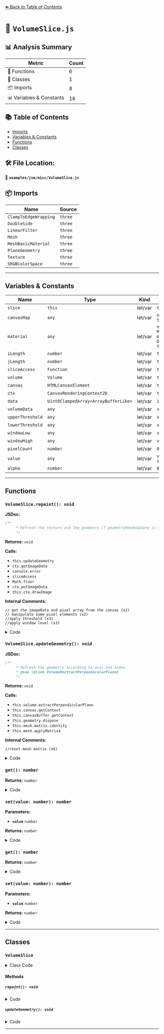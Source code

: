 [⬅️ Back to Table of Contents](../../../index.md)

# 📄 `VolumeSlice.js`

## 📊 Analysis Summary

| Metric | Count |
|--------|-------|
| 🔧 Functions | 6 |
| 🧱 Classes | 1 |
| 📦 Imports | 8 |
| 📊 Variables & Constants | 18 |

## 📚 Table of Contents

- [Imports](#imports)
- [Variables & Constants](#variables-constants)
- [Functions](#functions)
- [Classes](#classes)

## 🛠️ File Location:
📂 **`examples/jsm/misc/VolumeSlice.js`**

## 📦 Imports

| Name | Source |
|------|--------|
| `ClampToEdgeWrapping` | `three` |
| `DoubleSide` | `three` |
| `LinearFilter` | `three` |
| `Mesh` | `three` |
| `MeshBasicMaterial` | `three` |
| `PlaneGeometry` | `three` |
| `Texture` | `three` |
| `SRGBColorSpace` | `three` |


---

## Variables & Constants

| Name | Type | Kind | Value | Exported |
|------|------|------|-------|----------|
| `slice` | `this` | let/var | `this` | ✗ |
| `canvasMap` | `any` | let/var | `new Texture( this.canvas )` | ✗ |
| `material` | `any` | let/var | `new MeshBasicMaterial( { map: canvasMap, side: DoubleSide, transparent: true } )` | ✗ |
| `iLength` | `number` | let/var | `this.iLength` | ✗ |
| `jLength` | `number` | let/var | `this.jLength` | ✗ |
| `sliceAccess` | `Function` | let/var | `this.sliceAccess` | ✗ |
| `volume` | `Volume` | let/var | `this.volume` | ✗ |
| `canvas` | `HTMLCanvasElement` | let/var | `this.canvasBuffer` | ✗ |
| `ctx` | `CanvasRenderingContext2D` | let/var | `this.ctxBuffer` | ✗ |
| `data` | `Uint8ClampedArray<ArrayBufferLike>` | let/var | `imgData.data` | ✗ |
| `volumeData` | `any` | let/var | `volume.data` | ✗ |
| `upperThreshold` | `any` | let/var | `volume.upperThreshold` | ✗ |
| `lowerThreshold` | `any` | let/var | `volume.lowerThreshold` | ✗ |
| `windowLow` | `any` | let/var | `volume.windowLow` | ✗ |
| `windowHigh` | `any` | let/var | `volume.windowHigh` | ✗ |
| `pixelCount` | `number` | let/var | `0` | ✗ |
| `value` | `any` | let/var | `volumeData[ sliceAccess( i, j ) ]` | ✗ |
| `alpha` | `number` | let/var | `0xff` | ✗ |


---

## Functions

### `VolumeSlice.repaint(): void`

**JSDoc:**
```typescript
/**
	 * Refresh the texture and the geometry if geometryNeedsUpdate is set to `true`.
	 */
```

**Returns:** `void`

**Calls:**

- `this.updateGeometry`
- `ctx.getImageData`
- `console.error`
- `sliceAccess`
- `Math.floor`
- `ctx.putImageData`
- `this.ctx.drawImage`

**Internal Comments:**
```
// get the imageData and pixel array from the canvas (x2)
// manipulate some pixel elements (x2)
//apply threshold (x3)
//apply window level (x3)
```

<details><summary>Code</summary>

```typescript
repaint() {

		if ( this.geometryNeedsUpdate ) {

			this.updateGeometry();

		}

		const iLength = this.iLength,
			jLength = this.jLength,
			sliceAccess = this.sliceAccess,
			volume = this.volume,
			canvas = this.canvasBuffer,
			ctx = this.ctxBuffer;


		// get the imageData and pixel array from the canvas
		const imgData = ctx.getImageData( 0, 0, iLength, jLength );
		const data = imgData.data;
		const volumeData = volume.data;
		const upperThreshold = volume.upperThreshold;
		const lowerThreshold = volume.lowerThreshold;
		const windowLow = volume.windowLow;
		const windowHigh = volume.windowHigh;

		// manipulate some pixel elements
		let pixelCount = 0;

		if ( volume.dataType === 'label' ) {

			console.error( 'THREE.VolumeSlice.repaint: label are not supported yet' );

			// This part is currently useless but will be used when colortables will be handled

			// for ( let j = 0; j < jLength; j ++ ) {

			// 	for ( let i = 0; i < iLength; i ++ ) {

			// 		let label = volumeData[ sliceAccess( i, j ) ];
			// 		label = label >= this.colorMap.length ? ( label % this.colorMap.length ) + 1 : label;
			// 		const color = this.colorMap[ label ];
			// 		data[ 4 * pixelCount ] = ( color >> 24 ) & 0xff;
			// 		data[ 4 * pixelCount + 1 ] = ( color >> 16 ) & 0xff;
			// 		data[ 4 * pixelCount + 2 ] = ( color >> 8 ) & 0xff;
			// 		data[ 4 * pixelCount + 3 ] = color & 0xff;
			// 		pixelCount ++;

			// 	}

			// }

		} else {

			for ( let j = 0; j < jLength; j ++ ) {

				for ( let i = 0; i < iLength; i ++ ) {

					let value = volumeData[ sliceAccess( i, j ) ];
					let alpha = 0xff;
					//apply threshold
					alpha = upperThreshold >= value ? ( lowerThreshold <= value ? alpha : 0 ) : 0;
					//apply window level
					value = Math.floor( 255 * ( value - windowLow ) / ( windowHigh - windowLow ) );
					value = value > 255 ? 255 : ( value < 0 ? 0 : value | 0 );

					data[ 4 * pixelCount ] = value;
					data[ 4 * pixelCount + 1 ] = value;
					data[ 4 * pixelCount + 2 ] = value;
					data[ 4 * pixelCount + 3 ] = alpha;
					pixelCount ++;

				}

			}

		}

		ctx.putImageData( imgData, 0, 0 );
		this.ctx.drawImage( canvas, 0, 0, iLength, jLength, 0, 0, this.canvas.width, this.canvas.height );


		this.mesh.material.map.needsUpdate = true;

	}
```
</details>

### `VolumeSlice.updateGeometry(): void`

**JSDoc:**
```typescript
/**
	 * Refresh the geometry according to axis and index.
	 * @see {@link Volume#extractPerpendicularPlane}
	 */
```

**Returns:** `void`

**Calls:**

- `this.volume.extractPerpendicularPlane`
- `this.canvas.getContext`
- `this.canvasBuffer.getContext`
- `this.geometry.dispose`
- `this.mesh.matrix.identity`
- `this.mesh.applyMatrix4`

**Internal Comments:**
```
//reset mesh matrix (x6)
```

<details><summary>Code</summary>

```typescript
updateGeometry() {

		const extracted = this.volume.extractPerpendicularPlane( this.axis, this.index );
		this.sliceAccess = extracted.sliceAccess;
		this.jLength = extracted.jLength;
		this.iLength = extracted.iLength;
		this.matrix = extracted.matrix;

		this.canvas.width = extracted.planeWidth;
		this.canvas.height = extracted.planeHeight;
		this.canvasBuffer.width = this.iLength;
		this.canvasBuffer.height = this.jLength;
		this.ctx = this.canvas.getContext( '2d' );
		this.ctxBuffer = this.canvasBuffer.getContext( '2d' );

		if ( this.geometry ) this.geometry.dispose(); // dispose existing geometry

		this.geometry = new PlaneGeometry( extracted.planeWidth, extracted.planeHeight );

		if ( this.mesh ) {

			this.mesh.geometry = this.geometry;
			//reset mesh matrix
			this.mesh.matrix.identity();
			this.mesh.applyMatrix4( this.matrix );

		}

		this.geometryNeedsUpdate = false;

	}
```
</details>

### `get(): number`

**Returns:** `number`

<details><summary>Code</summary>

```typescript
function () {

				return index;

			}
```
</details>

### `set(value: number): number`

**Parameters:**

- **`value`** `number`

**Returns:** `number`

<details><summary>Code</summary>

```typescript
function ( value ) {

				index = value;
				slice.geometryNeedsUpdate = true;
				return index;

			}
```
</details>

### `get(): number`

**Returns:** `number`

<details><summary>Code</summary>

```typescript
function () {

				return index;

			}
```
</details>

### `set(value: number): number`

**Parameters:**

- **`value`** `number`

**Returns:** `number`

<details><summary>Code</summary>

```typescript
function ( value ) {

				index = value;
				slice.geometryNeedsUpdate = true;
				return index;

			}
```
</details>


---

## Classes

### `VolumeSlice`

<details><summary>Class Code</summary>

```ts
class VolumeSlice {

	/**
	 * Constructs a new volume slice.
	 *
 	 * @param {Volume} volume - The associated volume.
 	 * @param {number} [index=0] - The index of the slice.
 	 * @param {('x'|'y'|'z')} [axis='z'] - For now only 'x', 'y' or 'z' but later it will change to a normal vector.
	 */
	constructor( volume, index = 0, axis = 'z' ) {

		const slice = this;

		/**
		 * The associated volume.
		 *
		 * @type {Volume}
		 */
		this.volume = volume;

		Object.defineProperty( this, 'index', {
			get: function () {

				return index;

			},
			/**
			 * The index of the slice, if changed, will automatically call updateGeometry at the next repaint.
			 *
			 * @name VolumeSlice#index
			 * @type {number}
			 * @default 0
			 * @param {number} value
			 * @return {number}
			 */
			set: function ( value ) {

				index = value;
				slice.geometryNeedsUpdate = true;
				return index;

			}
		} );

		/**
		 * The normal axis.
		 *
		 * @type {('x'|'y'|'z')}
		 */
		this.axis = axis;

		/**
		 * The final canvas used for the texture.
		 *
		 * @type {HTMLCanvasElement}
		 */
		this.canvas = document.createElement( 'canvas' );

		/**
		 * The rendering context of the canvas.
		 *
		 * @type {CanvasRenderingContext2D}
		 */
		this.ctx;

		/**
		 * The intermediary canvas used to paint the data.
		 *
		 * @type {HTMLCanvasElement}
		 */
		this.canvasBuffer = document.createElement( 'canvas' );

		/**
		 * The rendering context of the canvas buffer,
		 *
		 * @type {CanvasRenderingContext2D}
		 */
		this.ctxBuffer;

		this.updateGeometry();


		const canvasMap = new Texture( this.canvas );
		canvasMap.minFilter = LinearFilter;
		canvasMap.generateMipmaps = false;
		canvasMap.wrapS = canvasMap.wrapT = ClampToEdgeWrapping;
		canvasMap.colorSpace = SRGBColorSpace;
		const material = new MeshBasicMaterial( { map: canvasMap, side: DoubleSide, transparent: true } );

		/**
		 * The mesh ready to get used in the scene.
		 *
		 * @type {Mesh}
		 */
		this.mesh = new Mesh( this.geometry, material );
		this.mesh.matrixAutoUpdate = false;

		/**
		 * If set to `true`, `updateGeometry()` will be triggered at the next repaint.
		 *
		 * @type {boolean}
		 * @default true
		 */
		this.geometryNeedsUpdate = true;
		this.repaint();

		/**
		 * Width of slice in the original coordinate system, corresponds to the width of the buffer canvas.
		 *
		 * @type {number}
		 * @default 0
		 */
		this.iLength = 0;

		/**
		 * Height of slice in the original coordinate system, corresponds to the height of the buffer canvas.
		 *
		 * @type {number}
		 * @default 0
		 */
		this.jLength = 0;

		/**
		 * Function that allow the slice to access right data.
		 *
		 * @type {?Function}
		 * @see {@link Volume#extractPerpendicularPlane}
		 */
		this.sliceAccess = null;

	}

	/**
	 * Refresh the texture and the geometry if geometryNeedsUpdate is set to `true`.
	 */
	repaint() {

		if ( this.geometryNeedsUpdate ) {

			this.updateGeometry();

		}

		const iLength = this.iLength,
			jLength = this.jLength,
			sliceAccess = this.sliceAccess,
			volume = this.volume,
			canvas = this.canvasBuffer,
			ctx = this.ctxBuffer;


		// get the imageData and pixel array from the canvas
		const imgData = ctx.getImageData( 0, 0, iLength, jLength );
		const data = imgData.data;
		const volumeData = volume.data;
		const upperThreshold = volume.upperThreshold;
		const lowerThreshold = volume.lowerThreshold;
		const windowLow = volume.windowLow;
		const windowHigh = volume.windowHigh;

		// manipulate some pixel elements
		let pixelCount = 0;

		if ( volume.dataType === 'label' ) {

			console.error( 'THREE.VolumeSlice.repaint: label are not supported yet' );

			// This part is currently useless but will be used when colortables will be handled

			// for ( let j = 0; j < jLength; j ++ ) {

			// 	for ( let i = 0; i < iLength; i ++ ) {

			// 		let label = volumeData[ sliceAccess( i, j ) ];
			// 		label = label >= this.colorMap.length ? ( label % this.colorMap.length ) + 1 : label;
			// 		const color = this.colorMap[ label ];
			// 		data[ 4 * pixelCount ] = ( color >> 24 ) & 0xff;
			// 		data[ 4 * pixelCount + 1 ] = ( color >> 16 ) & 0xff;
			// 		data[ 4 * pixelCount + 2 ] = ( color >> 8 ) & 0xff;
			// 		data[ 4 * pixelCount + 3 ] = color & 0xff;
			// 		pixelCount ++;

			// 	}

			// }

		} else {

			for ( let j = 0; j < jLength; j ++ ) {

				for ( let i = 0; i < iLength; i ++ ) {

					let value = volumeData[ sliceAccess( i, j ) ];
					let alpha = 0xff;
					//apply threshold
					alpha = upperThreshold >= value ? ( lowerThreshold <= value ? alpha : 0 ) : 0;
					//apply window level
					value = Math.floor( 255 * ( value - windowLow ) / ( windowHigh - windowLow ) );
					value = value > 255 ? 255 : ( value < 0 ? 0 : value | 0 );

					data[ 4 * pixelCount ] = value;
					data[ 4 * pixelCount + 1 ] = value;
					data[ 4 * pixelCount + 2 ] = value;
					data[ 4 * pixelCount + 3 ] = alpha;
					pixelCount ++;

				}

			}

		}

		ctx.putImageData( imgData, 0, 0 );
		this.ctx.drawImage( canvas, 0, 0, iLength, jLength, 0, 0, this.canvas.width, this.canvas.height );


		this.mesh.material.map.needsUpdate = true;

	}

	/**
	 * Refresh the geometry according to axis and index.
	 * @see {@link Volume#extractPerpendicularPlane}
	 */
	updateGeometry() {

		const extracted = this.volume.extractPerpendicularPlane( this.axis, this.index );
		this.sliceAccess = extracted.sliceAccess;
		this.jLength = extracted.jLength;
		this.iLength = extracted.iLength;
		this.matrix = extracted.matrix;

		this.canvas.width = extracted.planeWidth;
		this.canvas.height = extracted.planeHeight;
		this.canvasBuffer.width = this.iLength;
		this.canvasBuffer.height = this.jLength;
		this.ctx = this.canvas.getContext( '2d' );
		this.ctxBuffer = this.canvasBuffer.getContext( '2d' );

		if ( this.geometry ) this.geometry.dispose(); // dispose existing geometry

		this.geometry = new PlaneGeometry( extracted.planeWidth, extracted.planeHeight );

		if ( this.mesh ) {

			this.mesh.geometry = this.geometry;
			//reset mesh matrix
			this.mesh.matrix.identity();
			this.mesh.applyMatrix4( this.matrix );

		}

		this.geometryNeedsUpdate = false;

	}

}
```
</details>

#### Methods

##### `repaint(): void`

<details><summary>Code</summary>

```ts
repaint() {

		if ( this.geometryNeedsUpdate ) {

			this.updateGeometry();

		}

		const iLength = this.iLength,
			jLength = this.jLength,
			sliceAccess = this.sliceAccess,
			volume = this.volume,
			canvas = this.canvasBuffer,
			ctx = this.ctxBuffer;


		// get the imageData and pixel array from the canvas
		const imgData = ctx.getImageData( 0, 0, iLength, jLength );
		const data = imgData.data;
		const volumeData = volume.data;
		const upperThreshold = volume.upperThreshold;
		const lowerThreshold = volume.lowerThreshold;
		const windowLow = volume.windowLow;
		const windowHigh = volume.windowHigh;

		// manipulate some pixel elements
		let pixelCount = 0;

		if ( volume.dataType === 'label' ) {

			console.error( 'THREE.VolumeSlice.repaint: label are not supported yet' );

			// This part is currently useless but will be used when colortables will be handled

			// for ( let j = 0; j < jLength; j ++ ) {

			// 	for ( let i = 0; i < iLength; i ++ ) {

			// 		let label = volumeData[ sliceAccess( i, j ) ];
			// 		label = label >= this.colorMap.length ? ( label % this.colorMap.length ) + 1 : label;
			// 		const color = this.colorMap[ label ];
			// 		data[ 4 * pixelCount ] = ( color >> 24 ) & 0xff;
			// 		data[ 4 * pixelCount + 1 ] = ( color >> 16 ) & 0xff;
			// 		data[ 4 * pixelCount + 2 ] = ( color >> 8 ) & 0xff;
			// 		data[ 4 * pixelCount + 3 ] = color & 0xff;
			// 		pixelCount ++;

			// 	}

			// }

		} else {

			for ( let j = 0; j < jLength; j ++ ) {

				for ( let i = 0; i < iLength; i ++ ) {

					let value = volumeData[ sliceAccess( i, j ) ];
					let alpha = 0xff;
					//apply threshold
					alpha = upperThreshold >= value ? ( lowerThreshold <= value ? alpha : 0 ) : 0;
					//apply window level
					value = Math.floor( 255 * ( value - windowLow ) / ( windowHigh - windowLow ) );
					value = value > 255 ? 255 : ( value < 0 ? 0 : value | 0 );

					data[ 4 * pixelCount ] = value;
					data[ 4 * pixelCount + 1 ] = value;
					data[ 4 * pixelCount + 2 ] = value;
					data[ 4 * pixelCount + 3 ] = alpha;
					pixelCount ++;

				}

			}

		}

		ctx.putImageData( imgData, 0, 0 );
		this.ctx.drawImage( canvas, 0, 0, iLength, jLength, 0, 0, this.canvas.width, this.canvas.height );


		this.mesh.material.map.needsUpdate = true;

	}
```
</details>

##### `updateGeometry(): void`

<details><summary>Code</summary>

```ts
updateGeometry() {

		const extracted = this.volume.extractPerpendicularPlane( this.axis, this.index );
		this.sliceAccess = extracted.sliceAccess;
		this.jLength = extracted.jLength;
		this.iLength = extracted.iLength;
		this.matrix = extracted.matrix;

		this.canvas.width = extracted.planeWidth;
		this.canvas.height = extracted.planeHeight;
		this.canvasBuffer.width = this.iLength;
		this.canvasBuffer.height = this.jLength;
		this.ctx = this.canvas.getContext( '2d' );
		this.ctxBuffer = this.canvasBuffer.getContext( '2d' );

		if ( this.geometry ) this.geometry.dispose(); // dispose existing geometry

		this.geometry = new PlaneGeometry( extracted.planeWidth, extracted.planeHeight );

		if ( this.mesh ) {

			this.mesh.geometry = this.geometry;
			//reset mesh matrix
			this.mesh.matrix.identity();
			this.mesh.applyMatrix4( this.matrix );

		}

		this.geometryNeedsUpdate = false;

	}
```
</details>


---
